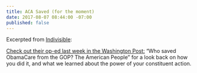 ```yaml
---
title: ACA Saved (for the moment)
date: 2017-08-07 08:44:00 -07:00
published: false
---
```


Excerpted from [Indivisible](www.indivisibleguide.com):

[Check out their op-ed last week in the Washington Post:](https://www.washingtonpost.com/news/posteverything/wp/2017/07/31/who-saved-obamacare-from-the-gop-the-american-people/?utm_term=.731a74ef6d5c) “Who saved ObamaCare from the GOP? The American People” for a look back on how you did it, and what we learned about the power of your constituent action.
